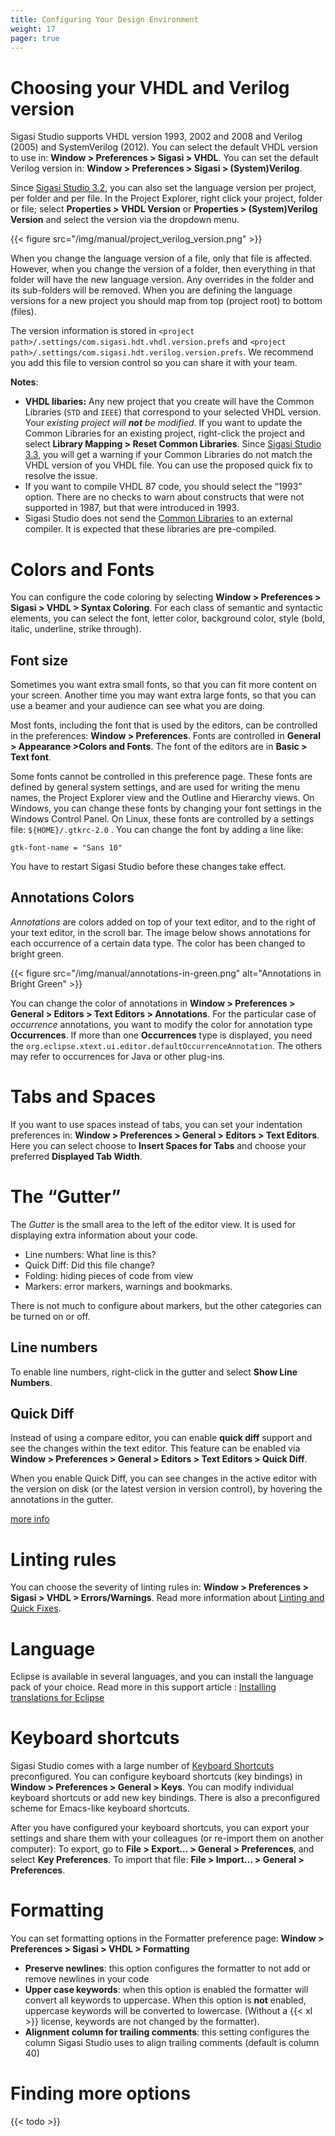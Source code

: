 ```yaml
---
title: Configuring Your Design Environment
weight: 17
pager: true
---
```


# Choosing your VHDL and Verilog version

Sigasi Studio supports VHDL version 1993, 2002 and 2008 and Verilog (2005) and SystemVerilog (2012).
You can select the default VHDL version to use in: **Window > Preferences > Sigasi > VHDL**.
You can set the default Verilog version in: **Window > Preferences > Sigasi > (System)Verilog**.

Since [Sigasi Studio 3.2](/releasenotes/sigasi-3.02), you can also set the language version
per project, per folder and per file.
In the Project Explorer, right click your project, folder or file; select **Properties > VHDL Version**
or **Properties > (System)Verilog Version** and select the version via the dropdown menu.

{{< figure src="/img/manual/project_verilog_version.png" >}}

When you change the language version of a file, only that file is affected.
However, when you change the version of a folder, then everything in that folder will have the new language version.
Any overrides in the folder and its sub-folders will be removed.
When you are defining the language versions for a new project you should map from top (project root) to bottom (files).

The version information is stored in `<project path>/.settings/com.sigasi.hdt.vhdl.version.prefs` and `<project path>/.settings/com.sigasi.hdt.verilog.version.prefs`.
We recommend you add this file to version control so you can share it with your team.

**Notes**:

* **VHDL libaries:** Any new project that you create will have the Common Libraries (`STD` and `IEEE`) that correspond to your selected VHDL version.
Your *existing project will **not** be modified*.
If you want to update the Common Libraries for an existing project, right-click the project and select **Library Mapping > Reset Common Libraries**.
Since [Sigasi Studio 3.3](/releasenotes/sigasi-3.03), you will get a warning if your Common Libraries do not match the VHDL version of you VHDL file.
You can use the proposed quick fix to resolve the issue.
* If you want to compile VHDL 87 code, you should select the “1993” option. There are no checks to warn about constructs that were not supported in 1987, but that were introduced in 1993.
* Sigasi Studio does not send the [Common Libraries](/manual/libraries#common-libraries) to an external compiler. It is expected that these libraries are pre-compiled.


# Colors and Fonts

You can configure the code coloring by selecting **Window > Preferences > Sigasi > VHDL > Syntax Coloring**.
For each class of semantic and syntactic elements, you can select the font, letter color, background color, style (bold, italic, underline, strike through).

## Font size

Sometimes you want extra small fonts, so that you can fit more content on your screen. Another time you
may want extra large fonts, so that you can use a beamer and your audience can see what you are doing.

Most fonts, including the font that is used by the editors, can be controlled in the preferences:
**Window > Preferences**. Fonts are controlled in **General > Appearance >Colors and Fonts**. The font of the editors are in **Basic > Text font**.

Some fonts cannot be controlled in this preference page. These fonts are defined by general system settings, and are used for writing the menu names, the Project Explorer view and the Outline and Hierarchy views. On
Windows, you can change these fonts by changing your font settings in the Windows Control Panel. On Linux, these fonts are controlled by a settings file: `${HOME}/.gtkrc-2.0` . You can change the font by adding
a line like:

`gtk-font-name = "Sans 10"`

You have to restart Sigasi Studio before these changes take effect.

## Annotations Colors

*Annotations* are colors added on top of your text editor, and to the right of your text editor, in the scroll bar. The image below shows annotations for each occurrence of a certain data type. The color has
been changed to bright green.

{{< figure src="/img/manual/annotations-in-green.png" alt="Annotations in Bright Green" >}}

You can change the color of annotations in **Window > Preferences > General > Editors > Text Editors > Annotations**. For the particular case of *occurrence* annotations, you want to modify the color for
annotation type **Occurrences**. 
If more than one **Occurrences** type is displayed, you need the `org.eclipse.xtext.ui.editor.defaultOccurrenceAnnotation`. The others may refer to occurrences for Java or other plug-ins.

# Tabs and Spaces

If you want to use spaces instead of tabs, you can set your indentation preferences in: **Window > Preferences > General > Editors > Text Editors**. Here you can select choose to **Insert Spaces for Tabs** and choose your preferred **Displayed Tab Width**.

# The “Gutter”

The *Gutter* is the small area to the left of the editor view. It is used for displaying extra information about your code.

-   Line numbers: What line is this?
-   Quick Diff: Did this file change?
-   Folding: hiding pieces of code from view
-   Markers: error markers, warnings and bookmarks.

There is not much to configure about markers, but the other categories can be turned on or off.

## Line numbers

To enable line numbers, right-click in the gutter and select **Show Line Numbers**.

## Quick Diff

Instead of using a compare editor, you can enable **quick diff** support and see the changes within the text editor. This feature can be enabled via **Window > Preferences > General > Editors > Text Editors > Quick Diff**.

When you enable Quick Diff, you can see changes in the active editor with the version on disk (or the latest version in version control), by hovering the annotations in the gutter.

[more info](https://help.eclipse.org/photon/index.jsp?topic=%2Forg.eclipse.platform.doc.user%2Ftasks%2Ftasks-cvs-quickdiff.htm)

# Linting rules

You can choose the severity of linting rules in: **Window > Preferences > Sigasi > VHDL > Errors/Warnings**.
Read more information about [Linting and Quick Fixes](/manual/linting).

# Language

Eclipse is available in several languages, and you can install the language pack of your choice. Read more in this support article : [Installing translations for Eclipse](/tech/installing-translations-eclipse)

# Keyboard shortcuts

Sigasi Studio comes with a large number of [Keyboard Shortcuts](/manual/keyshortcuts) preconfigured. You can configure keyboard shortcuts (key bindings) in **Window > Preferences > General > Keys**. You can modify individual keyboard shortcuts or add new key bindings.
There is also a preconfigured scheme for Emacs-like keyboard shortcuts.

After you have configured your keyboard shortcuts, you can export your settings and share them with your colleagues (or re-import them on another computer):
To export, go to **File > Export… > General > Preferences**, and select **Key Preferences**. To import that file: **File > Import… > General > Preferences**.

# Formatting

You can set formatting options in the Formatter preference page:
**Window > Preferences > Sigasi > VHDL > Formatting**

-   **Preserve newlines**: this option configures the formatter to not add or remove newlines in your code
-   **Upper case keywords**: when this option is enabled the formatter will convert all keywords to uppercase. When this option is **not** enabled, uppercase keywords will be converted to lowercase. (Without a {{< xl >}} license, keywords are not changed by the formatter).
-   **Alignment column for trailing comments**: this setting configures the column Sigasi Studio uses to align trailing comments (default is column 40)

# Finding more options
{{< todo >}}
